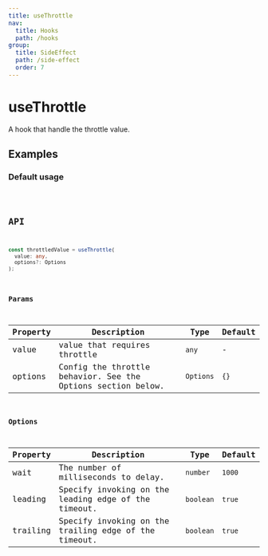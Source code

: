 ```yaml
---
title: useThrottle
nav:
  title: Hooks
  path: /hooks
group:
  title: SideEffect
  path: /side-effect
  order: 7
---
```


# useThrottle

A hook that handle the throttle value.

## Examples

### Default usage

<code src="./demo/demo1.tsx" />

## API

```typescript
const throttledValue = useThrottle(
  value: any,
  options?: Options
);
```

### Params

| Property | Description                                                  | Type      | Default |
|----------|--------------------------------------------------------------|-----------|---------|
| value    | value that requires throttle                                 | `any`     | -       |
| options  | Config the throttle behavior. See the Options section below. | `Options` | `{}`    |

### Options

| Property | Description                                           | Type      | Default |
|----------|-------------------------------------------------------|-----------|---------|
| wait     | The number of milliseconds to delay.                  | `number`  | `1000`  |
| leading  | Specify invoking on the leading edge of the timeout.  | `boolean` | `true`  |
| trailing | Specify invoking on the trailing edge of the timeout. | `boolean` | `true`  |
